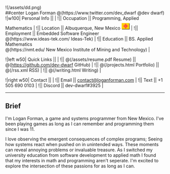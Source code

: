 <div class="center"> !(/assets/dd.png) </div>
##center Logan Forman @(https://www.twitter.com/dev_dwarf @dev dwarf)
!|w100| Personal Info || |
!|| Occupation || Programming, Applied Mathematics |
!|| Location || Albuquerque, New Mexico <img style="display: inline-block" src='/assets/zia.png'> |
!|| Employment || Embedded Software Engineer <br> @(https://www.ideas-tek.com/ Ideas-Tek) |
!|| Education || BS. Applied Mathematics <br> @(https://nmt.edu/ New Mexico Institute of Mining and Technology) | 


!|left w50| Quick Links || |
!|| @(/assets/resume.pdf Resume) || @(https://github.com/dev-dwarf GitHub) |
!|| @(/projects.html Portfolio) || @(/rss.xml RSS) |
!|| @(/writing.html Writing) | 

!|right w50| Contact || |
!|| Email || contact@loganforman.com |
!|| Text || +1 505 690 0103 |
!|| Discord || dev-dwarf#3925 | 
<div class="space-after"></div>

---
## Brief
I'm Logan Forman, a game and systems programmer from New Mexico. I've been playing games as long as I can remember and programming them since I was 11. 


I love observing the emergent consequences of complex programs; Seeing how systems react when pushed on in unintended ways. These moments can reveal annoying problems or invaluable treasure. As I switched my university education from software development to applied math I found that my interests in math and programming aren't seperate. I'm excited to explore the intersection of these passions for as long as I can.
